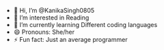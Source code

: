 - 👋 Hi, I’m @KanikaSingh0805
- 👀 I’m interested in Reading
- 🌱 I’m currently learning Different coding languages
- 😄 Pronouns: She/her
- ⚡ Fun fact: Just an average programmer
<!---
KanikaSingh0805/KanikaSingh0805 is a ✨ special ✨ repository because its `README.md` (this file) appears on your GitHub profile.
You can click the Preview link to take a look at your changes.
--->

